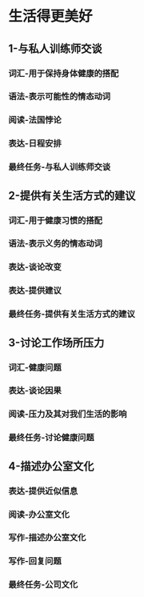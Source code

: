 # 生活得更美好

## 1-与私人训练师交谈

### 词汇-用于保持身体健康的搭配

### 语法-表示可能性的情态动词

### 阅读-法国悖论

### 表达-日程安排

### 最终任务-与私人训练师交谈

## 2-提供有关生活方式的建议

### 词汇-用于健康习惯的搭配

### 语法-表示义务的情态动词

### 表达-谈论改变

### 表达-提供建议

### 最终任务-提供有关生活方式的建议

## 3-讨论工作场所压力

### 词汇-健康问题

### 表达-谈论因果

### 阅读-压力及其对我们生活的影响

### 最终任务-讨论健康问题

## 4-描述办公室文化

### 表达-提供近似信息

### 阅读-办公室文化

### 写作-描述办公室文化

### 写作-回复问题

### 最终任务-公司文化
